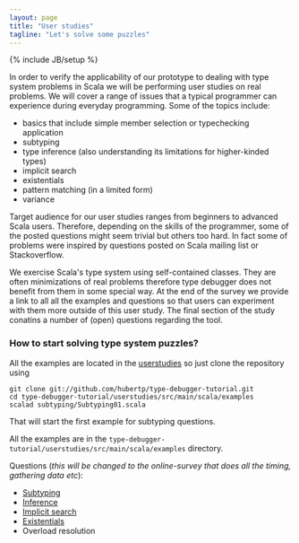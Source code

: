 ```yaml
---
layout: page
title: "User studies"
tagline: "Let's solve some puzzles"
---
```

{% include JB/setup %}

In order to verify the applicability of our prototype to dealing with type system problems in Scala we will be performing user studies on real problems. We will cover a range of issues that a typical programmer can experience during everyday programming. Some of the topics include:

- basics that include simple member selection or typechecking application
- subtyping
- type inference (also understanding its limitations for higher-kinded types)
- implicit search
- existentials
- pattern matching (in a limited form)
- variance

Target audience for our user studies ranges from beginners to advanced Scala users. Therefore, depending on the skills of the programmer, some of the posted questions might seem trivial but others too hard. In fact some of problems were inspired by questions posted on Scala mailing list or Stackoverflow.

<!--
In order to be objective all users will be randomly selected to one of the three groups
- cannot use type debugger
- can use type debugger without using additional helpers in the tool
- can use type debugger and its helpers
-->


We exercise Scala's type system using self-contained classes. They are often minimizations of real problems therefore type debugger does not benefit from them in some special way. At the end of the survey we provide a link to all all the examples and questions so that users can experiment with them more outside of this user study. 
The final section of the study conatins a number of (open) questions regarding the tool.

### How to start solving type system puzzles?

All the examples are located in the [userstudies][examplesSource] so just clone the repository using 

    git clone git://github.com/hubertp/type-debugger-tutorial.git
    cd type-debugger-tutorial/userstudies/src/main/scala/examples
    scalad subtyping/Subtyping01.scala

That will start the first example for subtyping questions.

All the examples are in the `type-debugger-tutorial/userstudies/src/main/scala/examples` directory. 

Questions (*this will be changed to the online-survey that does all the timing, gathering data etc*):

 - [Subtyping]({{BASE_PATH}}us-subtyping.html)
 - [Inference]({{BASE_PATH}}us-inference.html)
 - [Implicit search]({{BASE_PATH}}us-implicits.html)
 - [Existentials]({{BASE_PATH}}us-existentials.html)
 - Overload resolution


[examplesSource]: https://github.com/hubertp/type-debugger-tutorial/tree/master/userstudies

